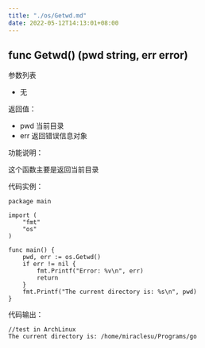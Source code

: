 ```yaml
---
title: "./os/Getwd.md"
date: 2022-05-12T14:13:01+08:00
---
```

## func Getwd() (pwd string, err error)

参数列表

- 无

返回值：

- pwd 当前目录
- err 返回错误信息对象

功能说明：

这个函数主要是返回当前目录

代码实例：

    package main

    import (
        "fmt"
        "os"
    )

    func main() {
        pwd, err := os.Getwd()
        if err != nil {
            fmt.Printf("Error: %v\n", err)
            return
        }
        fmt.Printf("The current directory is: %s\n", pwd)
    }

代码输出：

    //test in ArchLinux
    The current directory is: /home/miraclesu/Programs/go
